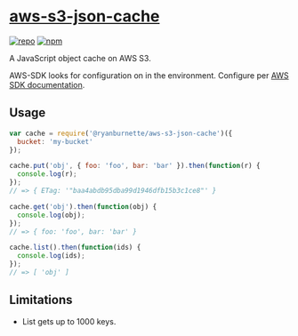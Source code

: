 # [aws-s3-json-cache][1]

[![repo](https://img.shields.io/badge/repository-Github-black.svg?style=flat-square)](https://github.com/ryanburnette/aws-s3-json-cache)
[![npm](https://img.shields.io/badge/package-NPM-green.svg?style=flat-square)](https://www.npmjs.com/package/@ryanburnette/aws-s3-json-cache)

A JavaScript object cache on AWS S3.

AWS-SDK looks for configuration on in the environment. Configure per [AWS SDK
documentation][2].

## Usage

```js
var cache = require('@ryanburnette/aws-s3-json-cache')({
  bucket: 'my-bucket'
});

cache.put('obj', { foo: 'foo', bar: 'bar' }).then(function(r) {
  console.log(r);
});
// => { ETag: '"baa4abdb95dba99d1946dfb15b3c1ce8"' }

cache.get('obj').then(function(obj) {
  console.log(obj);
});
// => { foo: 'foo', bar: 'bar' }

cache.list().then(function(ids) {
  console.log(ids);
});
// => [ 'obj' ]
```

## Limitations

- List gets up to 1000 keys.

[1]: https://github.com/ryanburnette/aws-s3-json-cache
[2]:
  https://docs.aws.amazon.com/sdk-for-javascript/v2/developer-guide/loading-node-credentials-environment.html
